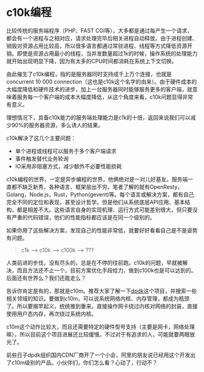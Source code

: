 # c10k编程

比较传统的服务端程序（PHP、FAST CGI等），大多都是通过每产生一个请求，都会有一个进程与之相对应，请求处理完毕后相关进程自动释放。由于进程创建、销毁对资源占用比较高，所以很多语言都通过常驻进程、线程等方式降低资源开销。即使是资源占用最小的线程，当并发数量超过1k的时候，操作系统的处理能力就开始出现明显下降，因为有太多的CPU时间都消耗在系统上下文切换。

由此催生了c10k编程，指的是服务器同时支持成千上万个连接，也就是concurrent 10 000 connection（这也是c10k这个名字的由来）。由于硬件成本的大幅度降低和硬件技术的进步，加上一台服务器同时能够服务更多的客户端，就意味着服务每一个客户端的成本大幅度降低，从这个角度来看，c10k问题显得非常有意义。

理想情况下，具备c10k能力的服务端处理能力是c1k的十倍，返回来说我们可以减少90%的服务器资源，多么诱人的结果。

c10k解决了这几个主要问题：

* 单个进程或线程可以服务于多个客户端请求
* 事件触发替代业务轮询
* IO采用非阻塞方式，减少额外不必要性能损耗

c10k编程的世界，一定是异步编程的世界，他俩绝对是一对儿好基友。服务端一直都不缺乏新秀，各种语言、框架层出不穷。笔者了解的就有OpenResty，Golang，Node.js，Rust，Python(gevent)等。每个语言或解决方案，都有自己完全不同的定位和表现，甚至设计哲学。但是他们从系统底层API应用、基本结构，都是相差不大。这些语言自身的实现机理、运行方式可能差别很大，但只要没有严重的代码错误，他们的性能指标都应该是在同一个级别的。

如果你用了这些解决方案，发现自己的性能非常低，就要好好看看自己是不是姿势有问题。

> c1k --> c10k --> c100k --> ??? 

人类前进的步伐，没有尽头的，总是在不停的往前跑。c10k的问题，早就被解决，而且方法还不止一个。目前方案优化手段给力，做到c100k也是可以达到的。后面还有世界么？我们还能走么？

告诉你肯定是有的，那就是c10m。推荐大家了解一下[dpdk](http://www.dpdk.eu)这个项目，并搜索一些相关领域的知识。要做到c10m，可以说系统网络内核、内存管理，都成为瓶颈了。所以要揭竿起义，统统推到重来。直接操作网卡绕过内核对网络的封装，直接使用用户态内存，再次绕过系统内核。

c10m这个动作比较大，而且还需要特定的硬件型号支持（主要是网卡，网络处理嘛），所以目前这个项目进展还比较缓慢。不过对于有追求的人，可能就要两眼放光了。

前些日子dpdk组织国内CDN厂商开了一个小会，阿里的朋友说已经用这个开发出了c10m级别的产品。小伙伴们，你们怎么看？心动了，行动不？
